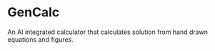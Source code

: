 # GenCalc
An AI integrated calculator that calculates solution from hand drawn equations and figures.
